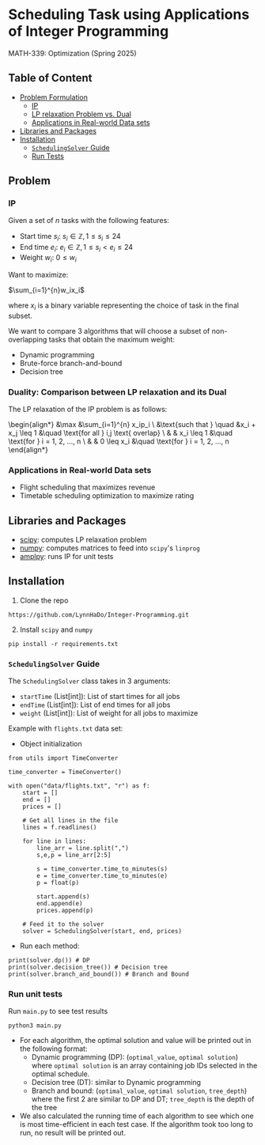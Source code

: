 # Scheduling Task using Applications of Integer Programming

MATH-339: Optimization (Spring 2025)

## Table of Content

* [Problem Formulation](#problem)
    * [IP](#ip)
    * [LP relaxation Problem vs. Dual](#duality-comparison-between-lp-relaxation-and-its-dual)
    * [Applications in Real-world Data sets](#applications-in-real-world-data-sets)
* [Libraries and Packages](#libraries-and-packages)
* [Installation](#installation)
    * [`SchedulingSolver` Guide](#schedulingsolver-guide)
    * [Run Tests](#run-unit-tests)


## Problem

### IP

Given a set of $n$ tasks with the following features:

* Start time $s_i$: $s_i \in \mathbb{Z}, 1 \leq s_i \leq 24$
* End time $e_i$: $e_i \in \mathbb{Z}, 1 \leq s_i < e_i \leq 24$
* Weight $w_i$: $0 \leq w_i$

Want to maximize: 

$\sum_{i=1}^{n}w_ix_i$

where $x_i$ is a binary variable representing the choice of task in the final subset. 

We want to compare 3 algorithms that will choose a subset of non-overlapping tasks that obtain the maximum weight:

* Dynamic programming
* Brute-force branch-and-bound
* Decision tree

### Duality: Comparison between LP relaxation and its Dual 

The LP relaxation of the IP problem is as follows:

\begin{align*}
    &\max &\sum_{i=1}^{n} x_ip_i \\
    &\text{such that } \quad &x_i + x_j \leq 1 &\quad \text{for all } i,j \text{ overlap} \\ 
    & & x_i \leq 1 &\quad \text{for } i = 1, 2, ..., n \\ 
    & & 0 \leq x_i &\quad \text{for } i = 1, 2, ..., n
\end{align*}


### Applications in Real-world Data sets

* Flight scheduling that maximizes revenue
* Timetable scheduling optimization to maximize rating 

## Libraries and Packages

* [scipy](https://docs.scipy.org/doc/scipy/reference/index.html): computes LP relaxation problem
* [numpy](https://numpy.org/install/): computes matrices to feed into `scipy`'s `linprog`
* [amplpy](https://amplpy.ampl.com/en/latest/getting-started.html#installation): runs IP for unit tests

## Installation

1. Clone the repo

```
https://github.com/LynnHaDo/Integer-Programming.git
```

2. Install `scipy` and `numpy`

```
pip install -r requirements.txt
```

### `SchedulingSolver` Guide 

The `SchedulingSolver` class takes in 3 arguments:

* `startTime` (List[int]): List of start times for all jobs
* `endTime` (List[int]): List of end times for all jobs
* `weight` (List[int]): List of weight for all jobs to maximize 

Example with `flights.txt` data set:

* Object initialization

```
from utils import TimeConverter

time_converter = TimeConverter()

with open("data/flights.txt", "r") as f:
    start = []
    end = []
    prices = []
            
    # Get all lines in the file
    lines = f.readlines()
            
    for line in lines:
        line_arr = line.split(",")
        s,e,p = line_arr[2:5]
                
        s = time_converter.time_to_minutes(s)
        e = time_converter.time_to_minutes(e)
        p = float(p)
                
        start.append(s)
        end.append(e)
        prices.append(p)
        
    # Feed it to the solver
    solver = SchedulingSolver(start, end, prices)
```

* Run each method: 

```
print(solver.dp()) # DP
print(solver.decision_tree()) # Decision tree
print(solver.branch_and_bound()) # Branch and Bound
```

### Run unit tests

Run `main.py` to see test results

```
python3 main.py
```

* For each algorithm, the optimal solution and value will be printed out in the following format:
    * Dynamic programming (DP): (`optimal_value`, `optimal solution`) where `optimal solution` is an array containing job IDs selected in the optimal schedule. 
    * Decision tree (DT): similar to Dynamic programming
    * Branch and bound: (`optimal_value`, `optimal solution`, `tree_depth`) where the first 2 are similar to DP and DT; `tree_depth` is the depth of the tree
* We also calculated the running time of each algorithm to see which one is most time-efficient in each test case. If the algorithm took too long to run, no result will be printed out. 